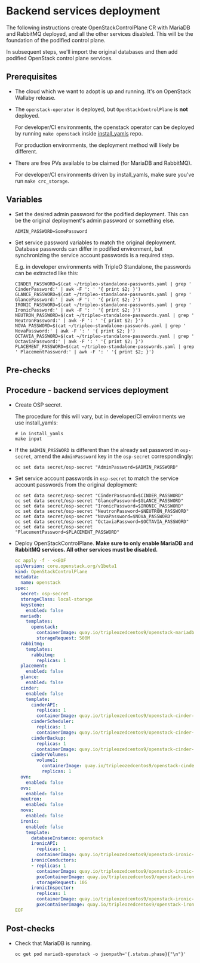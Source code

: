 # Backend services deployment

The following instructions create OpenStackControlPlane CR with
MariaDB and RabbitMQ deployed, and all the other services disabled. This will
be the foundation of the podified control plane.

In subsequent steps, we'll import the original databases and then add
podified OpenStack control plane services.

## Prerequisites

* The cloud which we want to adopt is up and running. It's on
  OpenStack Wallaby release.

* The `openstack-operator` is deployed, but `OpenStackControlPlane` is
  **not** deployed.

  For developer/CI environments, the openstack operator can be deployed
  by running `make openstack` inside
  [install_yamls](https://github.com/openstack-k8s-operators/install_yamls)
  repo.

  For production environments, the deployment method will likely be
  different.

* There are free PVs available to be claimed (for MariaDB and RabbitMQ).

  For developer/CI environments driven by install_yamls, make sure
  you've run `make crc_storage`.


## Variables

* Set the desired admin password for the podified deployment. This can
  be the original deployment's admin password or something else.

  ```
  ADMIN_PASSWORD=SomePassword
  ```

* Set service password variables to match the original deployment.
  Database passwords can differ in podified environment, but
  synchronizing the service account passwords is a required step.

  E.g. in developer environments with TripleO Standalone, the
  passwords can be extracted like this:

  ```
  CINDER_PASSWORD=$(cat ~/tripleo-standalone-passwords.yaml | grep ' CinderPassword:' | awk -F ': ' '{ print $2; }')
  GLANCE_PASSWORD=$(cat ~/tripleo-standalone-passwords.yaml | grep ' GlancePassword:' | awk -F ': ' '{ print $2; }')
  IRONIC_PASSWORD=$(cat ~/tripleo-standalone-passwords.yaml | grep ' IronicPassword:' | awk -F ': ' '{ print $2; }')
  NEUTRON_PASSWORD=$(cat ~/tripleo-standalone-passwords.yaml | grep ' NeutronPassword:' | awk -F ': ' '{ print $2; }')
  NOVA_PASSWORD=$(cat ~/tripleo-standalone-passwords.yaml | grep ' NovaPassword:' | awk -F ': ' '{ print $2; }')
  OCTAVIA_PASSWORD=$(cat ~/tripleo-standalone-passwords.yaml | grep ' OctaviaPassword:' | awk -F ': ' '{ print $2; }')
  PLACEMENT_PASSWORD=$(cat ~/tripleo-standalone-passwords.yaml | grep ' PlacementPassword:' | awk -F ': ' '{ print $2; }')
  ```

## Pre-checks

## Procedure - backend services deployment

* Create OSP secret.

  The procedure for this will vary, but in developer/CI environments
  we use install_yamls:

  ```
  # in install_yamls
  make input
  ```

* If the `$ADMIN_PASSWORD` is different than the already set password
  in `osp-secret`, amend the `AdminPassword` key in the `osp-secret`
  correspondingly:

  ```
  oc set data secret/osp-secret "AdminPassword=$ADMIN_PASSWORD"
  ```

* Set service account passwords in `osp-secret` to match the service
  account passwords from the original deployment:

  ```
  oc set data secret/osp-secret "CinderPassword=$CINDER_PASSWORD"
  oc set data secret/osp-secret "GlancePassword=$GLANCE_PASSWORD"
  oc set data secret/osp-secret "IronicPassword=$IRONIC_PASSWORD"
  oc set data secret/osp-secret "NeutronPassword=$NEUTRON_PASSWORD"
  oc set data secret/osp-secret "NovaPassword=$NOVA_PASSWORD"
  oc set data secret/osp-secret "OctaviaPassword=$OCTAVIA_PASSWORD"
  oc set data secret/osp-secret "PlacementPassword=$PLACEMENT_PASSWORD"
  ```

* Deploy OpenStackControlPlane. **Make sure to only enable MariaDB and
  RabbitMQ services. All other services must be disabled.**

  ```yaml
  oc apply -f - <<EOF
  apiVersion: core.openstack.org/v1beta1
  kind: OpenStackControlPlane
  metadata:
    name: openstack
  spec:
    secret: osp-secret
    storageClass: local-storage
    keystone:
      enabled: false
    mariadb:
      templates:
        openstack:
          containerImage: quay.io/tripleozedcentos9/openstack-mariadb:current-tripleo
          storageRequest: 500M
    rabbitmq:
      templates:
        rabbitmq:
          replicas: 1
    placement:
      enabled: false
    glance:
      enabled: false
    cinder:
      enabled: false
      template:
        cinderAPI:
          replicas: 1
          containerImage: quay.io/tripleozedcentos9/openstack-cinder-api:current-tripleo
        cinderScheduler:
          replicas: 1
          containerImage: quay.io/tripleozedcentos9/openstack-cinder-scheduler:current-tripleo
        cinderBackup:
          replicas: 1
          containerImage: quay.io/tripleozedcentos9/openstack-cinder-backup:current-tripleo
        cinderVolumes:
          volume1:
            containerImage: quay.io/tripleozedcentos9/openstack-cinder-volume:current-tripleo
            replicas: 1
    ovn:
      enabled: false
    ovs:
      enabled: false
    neutron:
      enabled: false
    nova:
      enabled: false
    ironic:
      enabled: false
      template:
        databaseInstance: openstack
        ironicAPI:
          replicas: 1
          containerImage: quay.io/tripleozedcentos9/openstack-ironic-api:current-tripleo
        ironicConductors:
        - replicas: 1
          containerImage: quay.io/tripleozedcentos9/openstack-ironic-conductor:current-tripleo
          pxeContainerImage: quay.io/tripleozedcentos9/openstack-ironic-pxe:current-tripleo
          storageRequest: 10G
        ironicInspector:
          replicas: 1
          containerImage: quay.io/tripleozedcentos9/openstack-ironic-inspector:current-tripleo
          pxeContainerImage: quay.io/tripleozedcentos9/openstack-ironic-pxe:current-tripleo
  EOF
  ```

## Post-checks

* Check that MariaDB is running.

  ```
  oc get pod mariadb-openstack -o jsonpath='{.status.phase}{"\n"}'
  ```
